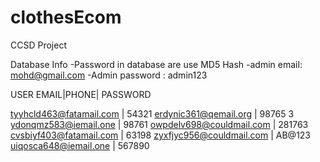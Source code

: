 # clothesEcom
CCSD Project

Database Info -Password in database are use MD5 Hash -admin email: mohd@gmail.com -Admin password : admin123

USER EMAIL|PHONE| PASSWORD

tyyhcld463@fatamail.com | 54321
erdynic361@qemail.org | 98765 3 ydonqmz583@iemail.one | 98761
owpdelv698@couldmail.com | 281763
cvsbiyf403@fatamail.com | 63198
zyxfjyc956@couldmail.com | AB@123
uiqosca648@iemail.one | 567890
